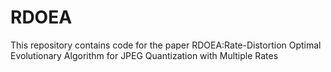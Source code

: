 # RDOEA
This repository contains code for the paper RDOEA:Rate-Distortion Optimal Evolutionary Algorithm for JPEG Quantization with Multiple Rates 
